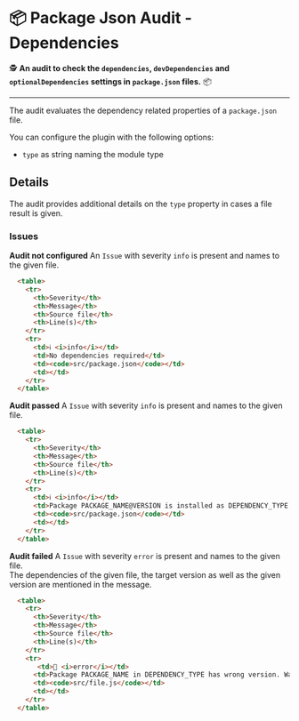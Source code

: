 # 📦 Package Json Audit - Dependencies

🕵️ **An audit to check the `dependencies`, `devDependencies` and `optionalDependencies` settings in `package.json` files.** 📦

---

The audit evaluates the dependency related properties of a `package.json` file.

You can configure the plugin with the following options:

- `type` as string naming the module type

## Details

The audit provides additional details on the `type` property in cases a file result is given.

### Issues

**Audit not configured**
An `Issue` with severity `info` is present and names to the given file.

```md
  <table>
    <tr>
      <th>Severity</th>
      <th>Message</th>
      <th>Source file</th>
      <th>Line(s)</th>
    </tr>
    <tr>
      <td>ℹ️ <i>info</i></td>
      <td>No dependencies required</td>
      <td><code>src/package.json</code></td>
      <td></td>
    </tr>
  </table>
```

**Audit passed**
A `Issue` with severity `info` is present and names to the given file.

```md
  <table>
    <tr>
      <th>Severity</th>
      <th>Message</th>
      <th>Source file</th>
      <th>Line(s)</th>
    </tr>
    <tr>
      <td>ℹ️ <i>info</i></td>
      <td>Package PACKAGE_NAME@VERSION is installed as DEPENDENCY_TYPE.</td>
      <td><code>src/package.json</code></td>
      <td></td>
    </tr>
  </table>
```

**Audit failed**
A `Issue` with severity `error` is present and names to the given file.  
The dependencies of the given file, the target version as well as the given version are mentioned in the message.

```md
  <table>
    <tr>
      <th>Severity</th>
      <th>Message</th>
      <th>Source file</th>
      <th>Line(s)</th>
    </tr>
    <tr>
       <td>🚨 <i>error</i></td>
      <td>Package PACKAGE_NAME in DEPENDENCY_TYPE has wrong version. Wanted TARGET_VERSION but got GIVEN_VERSION</td>
      <td><code>src/file.js</code></td>
      <td></td>
    </tr>
  </table>
```

